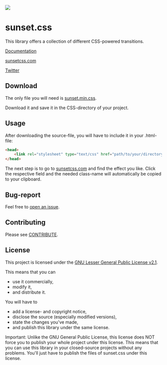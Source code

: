 ![](other/banner.png)

# sunset.css

This library offers a collection of different CSS-powered transitions.

[Documentation](https://github.com/philippwilhelm/sunset.css/wiki)

[sunsetcss.com](https://sunsetcss.com/)

[Twitter](https://twitter.com/sunset_css)

## Download

The only file you will need is [sunset.min.css](https://github.com/philippwilhelm/sunset.css/blob/main/dist/sunset.min.css).

Download it and save it in the CSS-directory of your project.

## Usage

After downloading the source-file, you will have to include it in your .html-file:

```html
<head>
	<link rel="stylesheet" type="text/css" href="path/to/your/directory/sunset.min.css">
</head>
```

The next step is to go to  [sunsetcss.com](https://sunsetcss.com) and find the effect you like. Click the respective field and the needed class-name will automatically be copied to your clipboard.

## Bug-report

Feel free to [open an issue](https://github.com/philippwilhelm/sunset.css/issues).

## Contributing

Please see [CONTRIBUTE](https://github.com/philippwilhelm/sunset.css/wiki/3.-Contribute).

## License

This project is licensed under the [GNU Lesser General Public License v2.1](https://github.com/philippwilhelm/sunset.css/blob/main/LICENSE).

This means that you can

* use it commercially,
* modify it,
* and distribute it.

You will have to 

* add a license- and copyright notice,
* disclose the source (especially modified versions),
* state the changes you've made,
* and publish this library under the same license.

Important: Unlike the GNU General Public License, this license does NOT force you to publish your whole project under this license.
This means that you can use this library in your closed-source projects without any problems. You'll just have to publish the files of sunset.css under this license.





